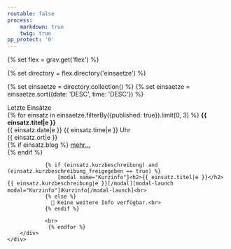 ```yaml
---
routable: false
process:
    markdown: true
    twig: true
pp_protect: '0'
---
```


{% set flex = grav.get('flex') %}

{% set directory = flex.directory('einsaetze') %}

{% set einsaetze = directory.collection() %}
{% set einsaetze = einsaetze.sort({date: 'DESC', time: 'DESC'}) %}
<div class="card">
    <div class="card-header fw-card-header">
        <div class="card-title h4"> Letzte Einsätze</div> 
    </div>
    <div class="card-body">
        <div class="container grid-md">
            {% for einsatz in einsaetze.filterBy({published: true}).limit(0, 3) %}
                 <b> {{ einsatz.titel|e }}</b><br>{{ einsatz.date|e }} {{ einsatz.time|e }} Uhr <br>{{ einsatz.ort|e }}<br>
                {% if einsatz.blog %}
                <a href="{{ einsatz.blog|e }}">mehr...</a><br>
                {% endif %}
            
                {% if (einsatz.kurzbeschreibung) and (einsatz.kurzbeschreibung_freigegeben == true) %}
                    [modal name="Kurzinfo"]<h2>{{ einsatz.titel|e }}</h2>{{ einsatz.kurzbeschreibung|e }}[/modal][modal-launch modal="Kurzinfo"]ℹ️Kurzinfo[/modal-launch]<br>
            	{% else %}
            	  🚫 Keine weitere Info verfügbar.<br>
                {% endif %}
            
                <br>
                 {% endfor %}
        </div>
    </div>
</div>


  